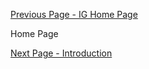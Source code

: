 [Previous Page - IG Home Page](index.html)

Home Page

[Next Page - Introduction](Introduction.html)